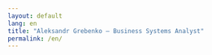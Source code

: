 ```yaml
---
layout: default
lang: en
title: "Aleksandr Grebenko — Business Systems Analyst"
permalink: /en/
---
```

